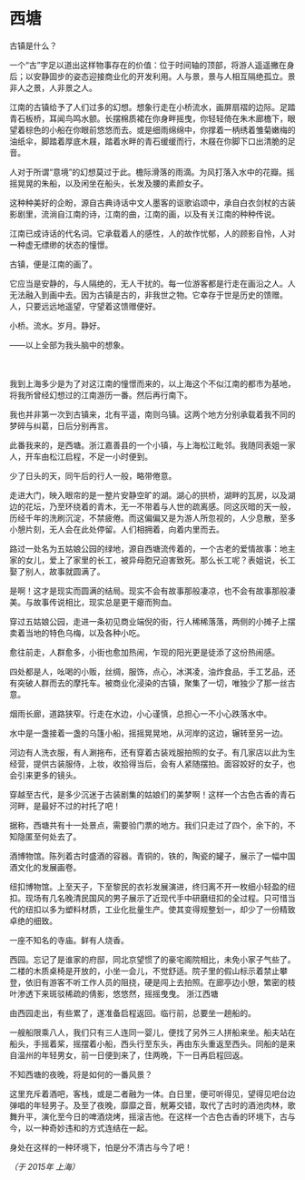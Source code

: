 # 西塘

古镇是什么？

一个“古”字足以道出这样物事存在的价值：位于时间轴的顶部，将游人遥遥撇在身后；以安静固步的姿态迎接商业化的开发利用。人与景，景与人相互隔绝孤立。景非人之景，人非景之人。

江南的古镇给予了人们过多的幻想。想象行走在小桥流水，画屏扇褶的边际。足踏青石板桥，耳闻鸟鸣水颤。长摆棉质裙在你身畔摇曳，你轻轻倚在朱木廊檐下，眼望着棕色的小船在你眼前悠悠而去。或是细雨绵绵中，你撑着一柄绣着雏菊嫩梅的油纸伞，脚踏着厚底木屐，踏着水畔的青石缓缓而行，木屐在你脚下口出清脆的足音。

人对于所谓“意境”的幻想莫过于此。檐际滑落的雨滴。为风打落入水中的花瓣。摇摇晃晃的朱船，以及闲坐在船头，长发及腰的素颜女子。

这种种美好的企盼，源自古典诗话中文人墨客的讴歌谄颂中，承自白衣剑杖的古装影剧里，流淌自江南的诗，江南的曲，江南的画，以及有关江南的种种传说。

江南已成诗话的代名词。它承载着人的感性，人的故作忧郁，人的顾影自怜，人对一种虚无缥缈的状态的憧憬。

古镇，便是江南的画了。

它应当是安静的，与人隔绝的，无人干扰的。每一位游客都是行走在画沿之人。人无法融入到画中去。因为古镇是古的，非我世之物。它幸存于世是历史的馈赠。人，只要远远地遥望，守望着这馈赠便好。

小桥。流水。岁月。静好。

——以上全部为我头脑中的想象。

　

我到上海多少是为了对这江南的憧憬而来的，以上海这个不似江南的都市为基地，将我所曾经幻想过的江南游历一番。然后再行南下。

我也并非第一次到古镇来，北有平遥，南则乌镇。这两个地方分别承载着我不同的梦碎与纠葛，日后分别再言。

此番我来的，是西塘。浙江嘉善县的一个小镇，与上海松江毗邻。我随同表姐一家人，开车由松江启程，不足一小时便到。

少了日头的天，同午后的行人一般，略带倦意。

走进大门，映入眼帘的是一整片安静空旷的湖。湖心的拱桥，湖畔的瓦房，以及湖边的花坛，乃至环绕着的青木，无一不带着与人世的疏离感。同这灰暗的天一般，历经千年的洗刷沉淀，不禁疲倦。而这偏偏又是为游人所忽视的，人少息散，至多小憩片刻，无人会在此处停留。人们相拥着，向着内里而去。

路过一处名为五姑娘公园的绿地，源自西塘流传着的，一个古老的爱情故事：地主家的女儿，爱上了家里的长工，被异母胞兄迫害致死。那么长工呢？表姐说，长工娶了别人，故事就圆满了。

是啊！这才是现实而圆满的结局。现实不会有故事那般凄凉，也不会有故事那般凄美。与故事传说相比，现实总是更干瘪而狗血。

穿过五姑娘公园，走进一条初见商业端倪的街，行人稀稀落落，两侧的小摊子上摆卖着当地的特色乌梅，以及各种小吃。

愈往前走，人群愈多，小街也愈加热闹，乍现的阳光更是徒添了这份热闹感。

四处都是人，吆喝的小贩，丝绸，服饰，点心，冰淇凌，油炸食品，手工艺品，还有突破人群而去的摩托车。被商业化浸染的古镇，聚集了一切，唯独少了那一丝古意。

烟雨长廊，道路狭窄。行走在水边，小心谨慎，总担心一不小心跌落水中。

水中是一盏接着一盏的乌篷小船，摇摇晃晃地，从河岸的这边，辗转至另一边。

河边有人洗衣服，有人涮拖布，还有穿着古装戏服拍照的女子。有几家店以此为生经营，提供古装服侍，上妆，收拾得当后，会有人紧随摆拍。面容姣好的女子，也会引来更多的镜头。

穿越至古代，是多少沉迷于古装剧集的姑娘们的美梦啊！这样一个古色古香的青石河畔，是最好不过的衬托了吧！

据称，西塘共有十一处景点，需要验门票的地方。我们只走过了四个，余下的，不知隐匿至何处去了。

酒博物馆。陈列着古时盛酒的容器。青铜的，铁的，陶瓷的罐子，展示了一幅中国酒文化的发展画卷。

纽扣博物馆。上至天子，下至黎民的衣衫发展演进，终归离不开一枚细小轻盈的纽扣。现场有几名晚清民国风的男子展示了近现代手中研磨纽扣的全过程。只可惜当代的纽扣以多为塑料材质，工业化批量生产。使其变得规整划一，却少了一份精致卓绝的细致。

一座不知名的寺庙。鲜有人烧香。

西园。忘记了是谁家的府邸，同北京望惯了的豪宅阁院相比，未免小家子气些了。二楼的木质桌椅是开放的，小坐一会儿，不觉舒适。院子里的假山标示着禁止攀登，依旧有游客不听工作人员的阻挠，硬是闯上去拍照。在廊亭边小憩，繁密的枝叶渗透下来斑驳稀疏的倩影，悠悠然，摇摇曳曳。 浙江西塘

由西园走出，有些累了，遂准备启程返回。临行前，总要坐一趟船的。

一艘船限乘八人，我们只有三人连同一婴儿，便找了另外三人拼船来坐。船夫站在船头，手摇着桨，摇摆着小船，西头行至东头，再由东头重返至西头。同船的是来自温州的年轻男女，前一日便到来了，住两晚，下一日再启程回返。

不知西塘的夜晚，将是如何的一番风景？

这里充斥着酒吧，客栈，或是二者融为一体。白日里，便可听得见，望得见吧台边弹唱的年轻男子。及至了夜晚，靡靡之音，觥筹交错，取代了古时的酒池肉林，歌舞升平，演化至今日的啤酒烧烤，摇滚吉他。在这样一个古色古香的环境下，古与今，以一种奇妙违和的方式连结在一起。

身处在这样的一种环境下，怕是分不清古与今了吧！

*（于 2015年 上海）*

